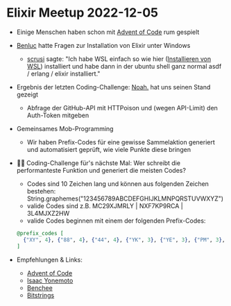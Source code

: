 # Elixir Meetup 2022-12-05

- Einige Menschen haben schon mit [Advent of Code](https://adventofcode.com) rum gespielt
- [Benluc](https://github.com/Benluc) hatte Fragen zur Installation von Elixir unter Windows
  - [scrusi](https://github.com/scrusi) sagte: "Ich habe WSL einfach so wie hier ([Installieren von WSL](https://learn.microsoft.com/de-de/windows/wsl/install)) installiert und habe dann in der ubuntu shell ganz normal asdf / erlang / elixir installiert."
- Ergebnis der letzten Coding-Challenge: [Noah.](https://github.com/NoahLeu) hat uns seinen Stand gezeigt
  - Abfrage der GitHub-API mit HTTPoison und (wegen API-Limit) den Auth-Token mitgeben
- Gemeinsames Mob-Programming
  - Wir haben Prefix-Codes für eine gewisse Sammelaktion generiert und automatisiert geprüft, wie viele Punkte diese bringen
- 👩‍💻 Coding-Challenge für's nächste Mal: Wer schreibt die performanteste Funktion und generiert die meisten Codes?

  - Codes sind 10 Zeichen lang und können aus folgenden Zeichen bestehen: String.graphemes("123456789ABCDEFGHIJKLMNPQRSTUVWXYZ")
  - valide Codes sind z.B. MC29XJMRLY | NXF7KP9RCA | 3L4MJXZ2HW
  - valide Codes beginnen mit einem der folgenden Prefix-Codes:

  ```elixir
  @prefix_codes [
    {"XY", 4}, {"88", 4}, {"44", 4}, {"YK", 3}, {"YE", 3}, {"PM", 3}, {"MC", 3}, {"MA", 3}, {"HJ", 3}, {"9Z", 3}, {"77", 3}, {"3L", 3}, {"33", 3}, {"2F", 3}, {"Z9", 2}, {"XA", 2}, {"X4", 2}, {"W6", 2}, {"TX", 2}, {"RM", 2}, {"RC", 2}, {"NX", 2}, {"MY", 2}, {"LY", 2}, {"JR", 2}, {"EA", 2}, {"AB", 2}, {"9M", 2}, {"7C", 2}, {"6W", 2}, {"66", 2}, {"4L", 2}, {"22", 2}, {"55", 1}, {"11", 1}
  ]
  ```

- Empfehlungen & Links:
  - [Advent of Code](https://adventofcode.com)
  - [Isaac Yonemoto](https://www.youtube.com/@isaacyonemoto6251)
  - [Benchee](https://github.com/bencheeorg/benchee)
  - [Bitstrings](https://elixir-lang.org/getting-started/binaries-strings-and-char-lists.html#bitstrings)
